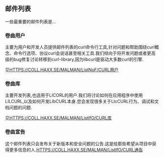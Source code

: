 
## 邮件列表

一些最重要的邮件列表是…

### 卷曲用户

主要为用户和开发人员提供邮件列表的curl命令行工具,针对问题和帮助围绕curl概念、命令行选项、协议curl会说话甚至相关工具.我们倾向于将开发问题或者更高级的bug修复讨论转移到curl-library,因为libcurl是驱动大多数curl的引擎.

见[HTTPS://COLL.HAXX.SE/MALMAN/ListNoF/CURL用户](https://cool.haxx.se/mailman/listinfo/curl-users)

### 卷曲库

主要开发列表,也适用于LICORL的用户.我们将讨论如何在应用程序中使用LILCURL,以及如何开发LIbCURL本身.您会发现很多关于LIcCURL行为、调试和文档问题的问题.

见[HTTPS://COLL.HAXX.SE/MALMAN/ListIfO/CURL库](https://cool.haxx.se/mailman/listinfo/curl-library)

### 卷曲宣告

这个邮件列表只会发布关于新版本和安全问题的公告.这是给那些希望从项目中获得更多信息的人.[HTTPS://COLL.HAXX.SE/MALMAN/ListIfO/CURL通告](https://cool.haxx.se/mailman/listinfo/curl-announce)
